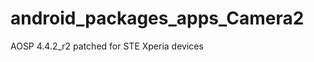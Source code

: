 android_packages_apps_Camera2
=============================

AOSP 4.4.2_r2 patched for STE Xperia devices
